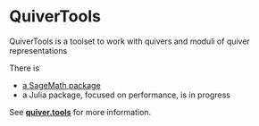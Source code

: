 # QuiverTools

QuiverTools is a toolset to work with quivers and moduli of quiver representations

There is

* [a SageMath package](https://github.com/QuiverTools/QuiverTools)
* a Julia package, focused on performance, is in progress

See **[quiver.tools](https://quiver.tools)** for more information.

